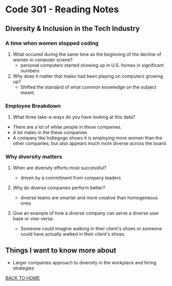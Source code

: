 # Code 301 - Reading Notes

## Diversity & Inclusion in the Tech Industry

### A time when women stopped coding
<!-- https://www.npr.org/sections/money/2014/10/21/357629765/when-women-stopped-coding -->

1. What occured during the same time as the beginning of the decline of women in computer sciene?
    - personal computers started showing up in U.S. homes in significant numbers
2. Why does it matter that males had been playing on computers growing up?
    - Shifted the standard of what common knowledge on the subject meant.

### Employee Breakdown
<!-- https://informationisbeautiful.net/visualizations/diversity-in-tech/ -->
1. What three take-a-ways do you have looking at this data?

- There are a lot of white people in these companies.
- A lot males in the these companies
- A company like Indiegogo shows it is employing more women than the other companies, but also appears much more diverse across the board.

### Why diversity matters
<!-- https://www.usatoday.com/story/tech/columnist/2015/07/21/why-diversity-matters-your-tech-company/30419871/ -->

1. When are diversity efforts most successful?
    - driven by a commitment from company leaders

2. Why do diverse companies perform better?
    - diverse teams are smarter and more creative than homogeneous ones

3. Give an example of how a diverse company can serve a diverse user base or vise-versa.
    - Someone could imagine walking in their client's shoes or someone could have actually walked in their client's shoes.

## Things I want to know more about

- Larger companies approach to diversity in the workplace and hiring strategies

[BACK TO HOME](../README.md)
